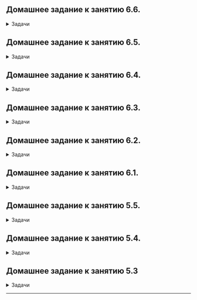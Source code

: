 ## Домашнее задание к занятию 6.6.

<details><summary>Задачи</summary>

## Задача 1
	
<details><summary>Раскрой меня</summary>
	
Перед выполнением задания ознакомьтесь с документацией по [администрированию MongoDB](https://docs.mongodb.com/manual/administration/).

Пользователь (разработчик) написал в канал поддержки, что у него уже 3 минуты происходит CRUD операция в MongoDB и её 
нужно прервать. 

Вы как инженер поддержки решили произвести данную операцию:
- напишите список операций, которые вы будете производить для остановки запроса пользователя
- предложите вариант решения проблемы с долгими (зависающими) запросами в MongoDB

</details> 
	
<details><summary>Ответ</summary>

	Необходимо определить наличие медленных операций, выполнением комманды: db.currentOp()
	Если мы обнаружим длинную операцию, то можно использовать команду db.killOp(), чтобы завершить ее.

	Можно воспользоваться разными инструментами мониторинга (например Mongostat) 
	вычислить узкое место и принят необходимые меры например постороить или перестроить нужный индекс.

</details> 

## Задача 2
	
<details><summary>Раскрой меня</summary>

Перед выполнением задания познакомьтесь с документацией по [Redis latency troobleshooting](https://redis.io/topics/latency).

Вы запустили инстанс Redis для использования совместно с сервисом, который использует механизм TTL. 
Причем отношение количества записанных key-value значений к количеству истёкших значений есть величина постоянная и
увеличивается пропорционально количеству реплик сервиса. 

При масштабировании сервиса до N реплик вы увидели, что:
- сначала рост отношения записанных значений к истекшим
- Redis блокирует операции записи

Как вы думаете, в чем может быть проблема?

</details> 
	
<details><summary>Ответ</summary>

	Возможно имеет место нехватка физических ресурсов например RAM. 

</details> 

## Задача 3
	
<details><summary>Раскрой меня</summary>

Вы подняли базу данных MySQL для использования в гис-системе. При росте количества записей, в таблицах базы,
пользователи начали жаловаться на ошибки вида:
```python
InterfaceError: (InterfaceError) 2013: Lost connection to MySQL server during query u'SELECT..... '
```

Как вы думаете, почему это начало происходить и как локализовать проблему?

Какие пути решения данной проблемы вы можете предложить?

</details> 
	
<details><summary>Ответ</summary>

	Ошибки явно начали возникать из-за увеличения БД и роста нагрузки. 
	Для локализации проблемы предлагаю внимательно изучить error log и обратить внимание на RAM.

	Пути решения :
	   1. Увеличить значение параметров : connect_timeout, interactive_timeout, wait_timeout, net_read_timeout 
	   2. Расширение физических ресурсов сервера

</details> 

## Задача 4
	
<details><summary>Раскрой меня</summary>

Вы решили перевести гис-систему из задачи 3 на PostgreSQL, так как прочитали в документации, что эта СУБД работает с 
большим объемом данных лучше, чем MySQL.

После запуска пользователи начали жаловаться, что СУБД время от времени становится недоступной. В dmesg вы видите, что:

`postmaster invoked oom-killer`

Как вы думаете, что происходит?

Как бы вы решили данную проблему?

</details> 
	
<details><summary>Ответ</summary>

	Причина кроется в недостатке оперативной памяти, в результате чего  ОС завершает процессы занимающие память,
	делается это для предотвращения падения всей системы.
	1) Увеличение объемов RAM
	2) Выполнить тюнинг PG и выставить ограничения на потребление ресурсов системы 
	[настройка ресурсов]: (https://postgrespro.ru/docs/postgresql/12/kernel-resources?lang=ru-en)	

</details> 
	
</details> 

## Домашнее задание к занятию 6.5.

<details><summary>Задачи</summary>

## Задача 1
	
<details><summary>Раскрой меня</summary>
В этом задании вы потренируетесь в:
- установке elasticsearch
- первоначальном конфигурировании elastcisearch
- запуске elasticsearch в docker

Используя докер образ [centos:7](https://hub.docker.com/_/centos) как базовый и 
[документацию по установке и запуску Elastcisearch](https://www.elastic.co/guide/en/elasticsearch/reference/current/targz.html):

- составьте Dockerfile-манифест для elasticsearch
- соберите docker-образ и сделайте `push` в ваш docker.io репозиторий
- запустите контейнер из получившегося образа и выполните запрос пути `/` c хост-машины

Требования к `elasticsearch.yml`:
- данные `path` должны сохраняться в `/var/lib`
- имя ноды должно быть `netology_test`

В ответе приведите:
- текст Dockerfile манифеста
- ссылку на образ в репозитории dockerhub
- ответ `elasticsearch` на запрос пути `/` в json виде

Подсказки:
- возможно вам понадобится установка пакета perl-Digest-SHA для корректной работы пакета shasum
- при сетевых проблемах внимательно изучите кластерные и сетевые настройки в elasticsearch.yml
- при некоторых проблемах вам поможет docker директива ulimit
- elasticsearch в логах обычно описывает проблему и пути ее решения

Далее мы будем работать с данным экземпляром elasticsearch.
</details> 
	
<details><summary>Ответ</summary>
текст Dockerfile манифеста: 

	RUN export ES_HOME="/var/lib/elasticsearch"
	RUN yum install -y epel-release && yum install -y perl-Digest-SHA
	RUN yum clean all
	ADD elasticsearch-8.2.3-linux-x86_64.tar.gz
	RUN mv elasticsearch-8.2.3 ${ES_HOME}
	ADD elasticsearch.yml ${ES_HOME}/config/
	RUN groupadd elastic && useradd -g elastic elastic
	RUN mkdir /var/lib/logs && chown elastic:elastic /var/lib/logs && mkdir /var/lib/data && chown elastic:elastic /var/lib/data && chown -R elastic:elastic ${ES_HOME}

	USER elastic

	ENV ES_HOME="/var/lib/elasticsearch" \
	    ES_PATH_CONF="/var/lib/elasticsearch/config"
	WORKDIR ${ES_HOME}

	CMD ["sh", "-c", "${ES_HOME}/bin/elasticsearch"]	

[Ссылка на 'dockerhub'](https://hub.docker.com/r/gorpinychaa/els/tags)

ответ `elasticsearch` на запрос пути `/` в json виде
	
	alex@testfin:~/myelastic$ curl -XGET 'localhost:9200/'
	{
	  "name" : "netology_test",
	  "cluster_name" : "my-netology-cluster",
	  "cluster_uuid" : "QSjvw7i9QP6KrNxTi3uhoA",
	  "version" : {
	    "number" : "8.2.3",
	    "build_flavor" : "default",
	    "build_type" : "tar",
	    "build_hash" : "9905bfb62a3f0b044948376b4f607f70a8a151b4",
	    "build_date" : "2022-06-08T22:21:36.455508792Z",
	    "build_snapshot" : false,
	    "lucene_version" : "9.1.0",
	    "minimum_wire_compatibility_version" : "7.17.0",
	    "minimum_index_compatibility_version" : "7.0.0"
	  },
	  "tagline" : "You Know, for Search"
	}

</details> 

## Задача 2
	
<details><summary>Раскрой меня</summary>

В этом задании вы научитесь:
- создавать и удалять индексы
- изучать состояние кластера
- обосновывать причину деградации доступности данных

Ознакомтесь с [документацией](https://www.elastic.co/guide/en/elasticsearch/reference/current/indices-create-index.html) 
и добавьте в `elasticsearch` 3 индекса, в соответствии со таблицей:

| Имя | Количество реплик | Количество шард |
|-----|-------------------|-----------------|
| ind-1| 0 | 1 |
| ind-2 | 1 | 2 |
| ind-3 | 2 | 4 |

Получите список индексов и их статусов, используя API и **приведите в ответе** на задание.

Получите состояние кластера `elasticsearch`, используя API.

Как вы думаете, почему часть индексов и кластер находится в состоянии yellow?

Удалите все индексы.

**Важно**

При проектировании кластера elasticsearch нужно корректно рассчитывать количество реплик и шард,
иначе возможна потеря данных индексов, вплоть до полной, при деградации системы.

</details> 
	
<details><summary>Ответ</summary>

Добавляем в `elasticsearch` 3 индекса, в соответствии со таблицей:

	curl  -X PUT http://localhost:9200/ind-1?pretty -H 'Content-Type: application/json' -d'{ "settings": { "index": { "number_of_shards": 1, "number_of_replicas": 0 }}}'

	curl -X PUT http://localhost:9200/ind-2?pretty -H 'Content-Type: application/json' -d'{ "settings": { "index": { "number_of_shards": 2, "number_of_replicas": 1 }}}'

	curl -X PUT http://localhost:9200/ind-3?pretty -H 'Content-Type: application/json' -d'{ "settings": { "index": { "number_of_shards": 4, "number_of_replicas": 2 }}}'

Получаем список индексов и их статусов, используя API:

	alex@testfin:~$ curl -XGET 'localhost:9200/_cat/indices?v'
	health status index uuid                   pri rep docs.count docs.deleted store.size pri.store.size
	green  open   ind-1 Rbafqvk4RDWb4VOuKyY82g   1   0          0            0       225b           225b
	yellow open   ind-2 JS38PFL2QviC8BpbJMqy1Q   2   1          0            0       450b           450b
	yellow open   ind-3 XG4sr9F2SJipV4gzXrtyFw   4   2          0            0       225b           225b



Получаем состояние кластера `elasticsearch`, используя API:
	
	curl http://localhost:9200/_cluster/health?pretty

	alex@testfin:~$ curl http://localhost:9200/_cluster/health?pretty
	{
	  "cluster_name" : "my-netology-cluster",
	  "status" : "yellow",
	  "timed_out" : false,
	  "number_of_nodes" : 1,
	  "number_of_data_nodes" : 1,
	  "active_primary_shards" : 8,
	  "active_shards" : 8,
	  "relocating_shards" : 0,
	  "initializing_shards" : 0,
	  "unassigned_shards" : 10,
	  "delayed_unassigned_shards" : 0,
	  "number_of_pending_tasks" : 0,
	  "number_of_in_flight_fetch" : 0,
	  "task_max_waiting_in_queue_millis" : 0,
	  "active_shards_percent_as_number" : 44.44444444444444


Состояние yellow у кластера связано с тем, что присутствуют unassigned шарды.

Удаление индексов:

	alex@testfin:~$ curl -X DELETE http://localhost:9200/ind-3?pretty
	{
	  "acknowledged" : true
	}
	alex@testfin:~$ curl -X DELETE http://localhost:9200/ind-2?pretty
	{
	  "acknowledged" : true
	}
	alex@testfin:~$ curl -X DELETE http://localhost:9200/ind-1?pretty
	{
	  "acknowledged" : true
	}

</details> 	

## Задача 3
	
<details><summary>Раскрой меня</summary>

В данном задании вы научитесь:
- создавать бэкапы данных
- восстанавливать индексы из бэкапов

Создайте директорию `{путь до корневой директории с elasticsearch в образе}/snapshots`.

Используя API [зарегистрируйте](https://www.elastic.co/guide/en/elasticsearch/reference/current/snapshots-register-repository.html#snapshots-register-repository) 
данную директорию как `snapshot repository` c именем `netology_backup`.

**Приведите в ответе** запрос API и результат вызова API для создания репозитория.

Создайте индекс `test` с 0 реплик и 1 шардом и **приведите в ответе** список индексов.

[Создайте `snapshot`](https://www.elastic.co/guide/en/elasticsearch/reference/current/snapshots-take-snapshot.html) 
состояния кластера `elasticsearch`.

**Приведите в ответе** список файлов в директории со `snapshot`ами.

Удалите индекс `test` и создайте индекс `test-2`. **Приведите в ответе** список индексов.

[Восстановите](https://www.elastic.co/guide/en/elasticsearch/reference/current/snapshots-restore-snapshot.html) состояние
кластера `elasticsearch` из `snapshot`, созданного ранее. 

**Приведите в ответе** запрос к API восстановления и итоговый список индексов.

Подсказки:
- возможно вам понадобится доработать `elasticsearch.yml` в части директивы `path.repo` и перезапустить `elasticsearch`

</details> 
	
<details><summary>Ответ</summary>

Создайте директорию `{путь до корневой директории с elasticsearch в образе}/snapshots`:
	
	alex@testfin:~/myelastic$ sudo docker exec -it 7aead33f5d9d pwd
	/var/lib/elasticsearch


	alex@testfin:~/myelastic$ sudo docker exec -it 7aead33f5d9d ls -lha
	total 912K
	drwxr-xr-x 1 elastic elastic 4.0K Jun 20 11:07 .
	drwxr-xr-x 1 root    root    4.0K Jun 20 11:05 ..
	-rw-r--r-- 1 elastic elastic 3.8K Jun  8 22:21 LICENSE.txt
	-rw-r--r-- 1 elastic elastic 853K Jun  8 22:25 NOTICE.txt
	-rw-r--r-- 1 elastic elastic 2.7K Jun  8 22:21 README.asciidoc
	drwxr-xr-x 1 elastic elastic 4.0K Jun  8 22:27 bin
	drwxr-xr-x 1 elastic elastic 4.0K Jun 20 11:07 config
	drwxr-xr-x 1 elastic elastic 4.0K Jun  8 22:27 jdk
	drwxr-xr-x 1 elastic elastic 4.0K Jun  8 22:27 lib
	drwxr-xr-x 1 elastic elastic 4.0K Jun 20 11:07 logs
	drwxr-xr-x 1 elastic elastic 4.0K Jun  8 22:28 modules
	drwxr-xr-x 1 elastic elastic 4.0K Jun  8 22:25 plugins
	drwxr-xr-x 3 elastic elastic 4.0K Jun 20 11:22 snapshots


Используя API [зарегистрируйте](https://www.elastic.co/guide/en/elasticsearch/reference/current/snapshots-register-repository.html#snapshots-register-repository) 
данную директорию как `snapshot repository` c именем `netology_backup`:

**Приведите в ответе** запрос API и результат вызова API для создания репозитория.
	
	curl -X PUT http://localhost:9200/_snapshot/netology_backup?pretty -H 'Content-Type: application/json' -d '{ "type": "fs", "settings": { "location": "/var/lib/elasticsearch/snapshots"}}'


	alex@testfin:~/myelastic$ curl -X PUT http://localhost:9200/_snapshot/netology_backup?pretty -H 'Content-Type: application/json' -d '{ "type": "fs", "settings": { "location": "/var/lib/elasticsearch/snapshots"}}'
	{
	  "acknowledged" : true
	}

Создайте индекс `test` с 0 реплик и 1 шардом и **приведите в ответе** список индексов: 
	
	curl  -X PUT http://localhost:9200/test?pretty -H 'Content-Type: application/json' -d 
	'{ 
	"settings": { "index": { "number_of_shards": 1, "number_of_replicas": 0 }}
	}'

	curl -XGET 'localhost:9200/_cat/indices?v'

	alex@testfin:~/myelastic$ curl -XGET 'localhost:9200/_cat/indices?v'
	health status index uuid                   pri rep docs.count docs.deleted store.size pri.store.size
	green  open   test  vhZyY8_mS2aH9aifycHq2w   1   0          0            0       225b           225b



[Создайте `snapshot`](https://www.elastic.co/guide/en/elasticsearch/reference/current/snapshots-take-snapshot.html) 
состояния кластера `elasticsearch`:

	curl  -X PUT http://localhost:9200/_snapshot/netology_backup/snapshot_elasticsearch?wait_for_completion=true -H 'Content-Type: application/json' -d 
	'{
	"indices": "test", 
	"ignore_unavailable": true, 
	"include_global_state": false, 
	"metadata": { "taken_by": "Alex", "taken_because": "first backup testing" }
	}'


	alex@testfin:~/myelastic$ curl  -X PUT http://localhost:9200/_snapshot/netology_backup/snapshot_elasticsearch?wait_for_completion=true -H 'Content-Type: application/json' -d 
	'{
	"indices": "test", 
	"ignore_unavailable": true, 
	"include_global_state": false, 
	"metadata": { "taken_by": "Alex", "taken_because": "first backup testing" }
	}'

	{
	"snapshot":"snapshot_elasticsearch",
	"uuid":"4zKz_xRbTo2YkM02zhOL0A",
	"repository":"netology_backup",
	"version_id":8020399,
	"vnclude_global_state":false,
	"metadata":{"taken_by":"Alex","taken_because":"first backup testing"},
	"state":"SUCCESS","start_time":"2022-05,
	"end_time":"2022-06-20T11:22:09.885Z",
	"end_time_in_millis":1655724129885,
	"duration_in_millis":200,
	"failures":[],
	"shards":{"total":1},
	}
	
**Приведите в ответе** список файлов в директории со `snapshot`ами:

	alex@testfin:~/myelastic$ sudo docker exec -it 7aead33f5d9d ls -la snapshots/
	total 32
	drwxr-xr-x 3 elastic elastic 4096 Jun 20 11:22 .
	drwxr-xr-x 1 elastic elastic 4096 Jun 20 11:07 ..
	-rw-r--r-- 1 elastic elastic  598 Jun 20 11:22 index-0
	-rw-r--r-- 1 elastic elastic    8 Jun 20 11:22 index.latest
	drwxr-xr-x 3 elastic elastic 4096 Jun 20 11:22 indices
	-rw-r--r-- 1 elastic elastic  202 Jun 20 11:22 meta-4zKz_xRbTo2YkM02zhOL0A.dat
	-rw-r--r-- 1 elastic elastic  352 Jun 20 11:22 snap-4zKz_xRbTo2YkM02zhOL0A.dat

Удалите индекс `test` и создайте индекс `test-2`:

	curl -X DELETE http://localhost:9200/test?pretty

	curl  -X PUT http://localhost:9200/test-2?pretty -H 'Content-Type: application/json' -d
	'{ "settings": { "index": { "number_of_shards": 1, "number_of_replicas": 0 }}
	}'

**Приведите в ответе** список индексов:

	alex@testfin:~/myelastic$ curl -XGET 'localhost:9200/_cat/indices?v'
	health status index  uuid                   pri rep docs.count docs.deleted store.size pri.store.size
	green  open   test-2 obGRyvCdRVyKEEMNgti5SQ   1   0          0            0       225b           225b

[Восстановите](https://www.elastic.co/guide/en/elasticsearch/reference/current/snapshots-restore-snapshot.html) состояние
кластера `elasticsearch` из `snapshot`, созданного ранее. 

**Приведите в ответе** запрос к API восстановления и итоговый список индексов.

	curl  -X POST http://localhost:9200/_snapshot/netology_backup/snapshot_elasticsearch/_restore?wait_for_completion=true 



	alex@testfin:~/myelastic$ curl  -X POST http://localhost:9200/_snapshot/netology_backup/snapshot_elasticsearch/_restore?wait_for_completion=true
	{
	"snapshot":{"snapshot":"snapshot_elasticsearch",
	"indices":["test"],
	"shards":{"total":1,"failed":0,"successful":1}}
	}


	alex@testfin:~/myelastic$ curl -XGET 'localhost:9200/_cat/indices?v'
	health status index  uuid                   pri rep docs.count docs.deleted store.size pri.store.size
	green  open   test-2 obGRyvCdRVyKEEMNgti5SQ   1   0          0            0       225b           225b
	green  open   test   vMtWpRovQPuSqimXyn3brw   1   0          0            0       225b           225b

</details> 


</details> 

## Домашнее задание к занятию 6.4.

<details><summary>Задачи</summary>

## Задача 1
	
<details><summary>Раскрой меня</summary>

Используя docker поднимите инстанс PostgreSQL (версию 13). Данные БД сохраните в volume.

Подключитесь к БД PostgreSQL используя `psql`.

Воспользуйтесь командой `\?` для вывода подсказки по имеющимся в `psql` управляющим командам.

**Найдите и приведите** управляющие команды для:
- вывода списка БД
- подключения к БД
- вывода списка таблиц
- вывода описания содержимого таблиц
- выхода из psql

</details> 
	
<details><summary>Ответ</summary>

	вывода списка БД  \l+
	подключения к БД \c {[DBNAME|- USER|- HOST|- PORT|-] | conninfo}
	вывода списка таблиц \dt[S+]
	вывода описания содержимого таблиц \d[S+]  tableNAME 
	выхода из psql \q

</details> 

## Задача 2
	
<details><summary>Раскрой меня</summary>
	
Используя `psql` создайте БД `test_database`.

Изучите [бэкап БД](https://github.com/netology-code/virt-homeworks/tree/master/06-db-04-postgresql/test_data).

Восстановите бэкап БД в `test_database`.

Перейдите в управляющую консоль `psql` внутри контейнера.

Подключитесь к восстановленной БД и проведите операцию ANALYZE для сбора статистики по таблице.

Используя таблицу [pg_stats](https://postgrespro.ru/docs/postgresql/12/view-pg-stats), найдите столбец таблицы `orders` 
с наибольшим средним значением размера элементов в байтах.

**Приведите в ответе** команду, которую вы использовали для вычисления и полученный результат.
	
</details> 
	
<details><summary>Ответ</summary>

	create database test_database;

	create user postgres WITH PASSWORD 'postgres';

	grant ALL ON DATABASE test_database TO postgres ;

	psql test_database < test.sql

	test_database=> ANALYZE VERBOSE orders;
	INFO:  analyzing "public.orders"
	INFO:  "orders": scanned 1 of 1 pages, containing 8 live rows and 0 dead rows; 8 rows in sample, 8 estimated total rows

	select avg_width from pg_stats where tablename='orders';

	test_database=> select avg_width from pg_stats where tablename='orders';
	 avg_width
	-----------
		 4
		16
		 4
	(3 rows)

</details> 
	
## Задача 3
	
<details><summary>Раскрой меня</summary>
	
Архитектор и администратор БД выяснили, что ваша таблица orders разрослась до невиданных размеров и
поиск по ней занимает долгое время. Вам, как успешному выпускнику курсов DevOps в нетологии предложили
провести разбиение таблицы на 2 (шардировать на orders_1 - price>499 и orders_2 - price<=499).

Предложите SQL-транзакцию для проведения данной операции.

Можно ли было изначально исключить "ручное" разбиение при проектировании таблицы orders?
											      
</details> 
	
<details><summary>Ответ</summary>

	первый подход : 
	begin;
	    alter table orders rename to orders_exp;
	    create table orders ( id integer NOT NULL, title varchar(80) NOT NULL, price integer) partition by range(price);
	    create table orders_1 partition of orders for values from (499) to (9999999);
	    create table orders_2 partition of orders for values from (0) to (499);
	    insert into orders (id, title, price) select * from orders_exp;
	    drop table orders_exp;
	commit;

	второй подход :

	begin;
	    create table orders_inh ( id integer NOT NULL, title varchar(80) NOT NULL, price integer);
	    create table orders_inh_1 ( check ( price > 499 )) INHERITS (orders_inh);
	    create table orders_inh_2 ( check ( price <= 499 )) INHERITS (orders_inh);
	    create rule insr_1 as on insert to orders_inh where ( price > 499 ) do instead insert into orders_inh_1 values (new.*);  	
	    create rule insr_2 as on insert to orders_inh where ( price <= 499 ) do instead insert into orders_inh_2 values (new.*); 
	    insert into orders_inh (id, title, price) select * from orders;
	commit;

	При изначальном проектировании таблиц можно было заложить такую возможность разбиения и выбрать подход (INHERITS или PARTITION).
								     
</details> 
	
## Задача 4
	
<details><summary>Раскрой меня</summary>
	
Используя утилиту `pg_dump` создайте бекап БД `test_database`.
Как бы вы доработали бэкап-файл, чтобы добавить уникальность значения столбца `title` для таблиц `test_database`?

</details> 
	
<details><summary>Ответ</summary>

	pg_dump -U postgres -d test_database > test_database_dump.sql
	
[бэкап БД](Https://github.com/Fintur8/devops-netology/blob/0b93ff14868a72091ff5e241c198015110c0f817/test_database_dump.sql)
	
Для уникальности можно добавить индекс.
	
	
</details> 
	
</details> 


## Домашнее задание к занятию 6.3.

<details><summary>Задачи</summary>
	
## Задача 1
	
<details><summary>Раскрой меня</summary>

Используя docker поднимите инстанс MySQL (версию 8). Данные БД сохраните в volume.

Изучите [бэкап БД](https://github.com/netology-code/virt-homeworks/tree/master/06-db-03-mysql/test_data) и 
восстановитесь из него.

Перейдите в управляющую консоль `mysql` внутри контейнера.

Используя команду `\h` получите список управляющих команд.

Найдите команду для выдачи статуса БД и **приведите в ответе** из ее вывода версию сервера БД.

Подключитесь к восстановленной БД и получите список таблиц из этой БД.

**Приведите в ответе** количество записей с `price` > 300.

В следующих заданиях мы будем продолжать работу с данным контейнером.
	
</details> 
	
<details><summary>Ответ</summary>
	
	docker-compose.yml
	version: '3'
	services:
	  db:
	    container_name: mysql_db
	    image: 'mysql:8'
	    restart: unless-stopped
	    ports:
	     - 3306:3306
	    environment:
		MYSQL_DATABASE: test_db
		MYSQL_ROOT_PASSWORD: test_db
		SERVICE_TAGS: dev
		SERVICE_NAME: mysql
	    volumes:
		- /home/alex/mysql/db_data/:/var/lib/mysql


	alex@testfin:~/mysql sudo docker-compose up -d

	alex@testfin:~/mysql sudo docker ps
	CONTAINER ID   IMAGE     COMMAND                  CREATED       STATUS       PORTS                                                  NAMES
	3ae231a01ae1   mysql:8   "docker-entrypoint.s…"   2 hours ago   Up 2 hours   0.0.0.0:3306->3306/tcp, :::3306->3306/tcp, 33060/tcp   mysql_db

	alex@testfin:~/mysql sudo docker exec -it 3ae231a01ae1 bash
	
	Для восстановления создал файл бэкапа в который поместил содержимое исходного файла.
	
	alex@testfin:~/mysql mysql test_db -uroot -p  < backup_db.sql

	root@3ae231a01ae1:/# mysql test_db -uroot -p

	mysql> \s
	--------------
	mysql  Ver 8.0.29 for Linux on x86_64 (MySQL Community Server - GPL)

	Connection id:          15
	Current database:       test_db
	Current user:           root@localhost
	SSL:                    Not in use
	Current pager:          stdout
	Using outfile:          ''
	Using delimiter:        ;
	Server version:         8.0.29 MySQL Community Server - GPL
	Protocol version:       10
	Connection:             Localhost via UNIX socket
	Server characterset:    utf8mb4
	Db     characterset:    utf8mb4
	Client characterset:    latin1
	Conn.  characterset:    latin1
	UNIX socket:            /var/run/mysqld/mysqld.sock
	Binary data as:         Hexadecimal
	Uptime:                 1 hour 13 min 29 sec

	Threads: 2  Questions: 69  Slow queries: 0  Opens: 160  Flush tables: 3  Open tables: 78  Queries per second avg: 0.015
	--------------


	mysql> select * from orders;
	+----+-----------------------+-------+
	| id | title                 | price |
	+----+-----------------------+-------+
	|  1 | War and Peace         |   100 |
	|  2 | My little pony        |   500 |
	|  3 | Adventure mysql times |   300 |
	|  4 | Server gravity falls  |   300 |
	|  5 | Log gossips           |   123 |
	+----+-----------------------+-------+
	5 rows in set (0.00 sec)

	mysql>


	mysql> select * from orders where price>300;
	+----+----------------+-------+
	| id | title          | price |
	+----+----------------+-------+
	|  2 | My little pony |   500 |
	+----+----------------+-------+
	1 row in set (0.00 sec)

	mysql> select count(*) from orders where price>300;
	+----------+
	| count(*) |
	+----------+
	|        1 |
	+----------+
	1 row in set (0.00 sec)
	
</details>

## Задача 2
	
<details><summary>Раскрой меня</summary>	

Создайте пользователя test в БД c паролем test-pass, используя:
- плагин авторизации mysql_native_password
- срок истечения пароля - 180 дней 
- количество попыток авторизации - 3 
- максимальное количество запросов в час - 100
- аттрибуты пользователя:
    - Фамилия "Pretty"
    - Имя "James"

Предоставьте привелегии пользователю `test` на операции SELECT базы `test_db`.
    
Используя таблицу INFORMATION_SCHEMA.USER_ATTRIBUTES получите данные по пользователю `test` и 
**приведите в ответе к задаче**.

</details> 
	
<details><summary>Ответ</summary>
	
	CREATE USER 'test' IDENTIFIED WITH mysql_native_password BY 'test-pass'
	 WITH MAX_QUERIES_PER_HOUR 100 
	 PASSWORD EXPIRE INTERVAL 180 DAY 
	 FAILED_LOGIN_ATTEMPTS 3
	 ATTRIBUTE '{"Surname": "Pretty", "Name": "James"}';

	GRANT SELECT ON test_db.* TO 'test';

	FLUSH PRIVILEGES;

	mysql> SELECT * FROM INFORMATION_SCHEMA.USER_ATTRIBUTES WHERE USER = 'test'
	    -> ;
	+------+------+----------------------------------------+
	| USER | HOST | ATTRIBUTE                              |
	+------+------+----------------------------------------+
	| test | %    | {"Name": "James", "Surname": "Pretty"} |
	+------+------+----------------------------------------+
	1 row in set (0.00 sec)	
	
</details>	

## Задача 3
	
<details><summary>Раскрой меня</summary>	

Установите профилирование `SET profiling = 1`.
Изучите вывод профилирования команд `SHOW PROFILES;`.

Исследуйте, какой `engine` используется в таблице БД `test_db` и **приведите в ответе**.

Измените `engine` и **приведите время выполнения и запрос на изменения из профайлера в ответе**:
- на `MyISAM`
- на `InnoDB`
	
</details> 
	
<details><summary>Ответ</summary>

	mysql> SET profiling = 1;
	Query OK, 0 rows affected, 1 warning (0.00 sec)

	У меня ничего не выводил полу включения , пришлось создать и удалить таблицу.

	mysql> CREATE TABLE test1 (id INT);

	mysql> DROP TABLE IF EXISTS test1;

	mysql> SHOW PROFILES;

	+----------+------------+-----------------------------+
	| Query_ID | Duration   | Query                       |
	+----------+------------+-----------------------------+
	|        1 | 0.00022300 | SET profiling = 1           |
	|        2 | 0.00022025 | SET profiling = 1           |
	|        3 | 0.31361200 | DROP TABLE IF EXISTS t1     |
	|        4 | 1.19806625 | CREATE TABLE T1 (id INT)    |
	|        5 | 0.00057900 | show engines                |
	|        6 | 0.30524475 | DROP TABLE IF EXISTS t1     |
	|        7 | 1.05834200 | CREATE TABLE test1 (id INT) |
	|        8 | 0.69094625 | DROP TABLE IF EXISTS test1  |
	+----------+------------+-----------------------------+
	8 rows in set, 1 warning (0.00 sec)

	Команда показывает все выполненные запросы за сессию с временем выполнения.
	На мой взгляд просто, удобно и можно узнать подробно на что тратилось время по каждому запросу.


	mysql> show engines;
	+--------------------+---------+----------------------------------------------------------------+--------------+------+------------+
	| Engine             | Support | Comment                                                        | Transactions | XA   | Savepoints |
	+--------------------+---------+----------------------------------------------------------------+--------------+------+------------+
	| FEDERATED          | NO      | Federated MySQL storage engine                                 | NULL         | NULL | NULL       |
	| MEMORY             | YES     | Hash based, stored in memory, useful for temporary tables      | NO           | NO   | NO         |
	| InnoDB             | DEFAULT | Supports transactions, row-level locking, and foreign keys     | YES          | YES  | YES        |
	| PERFORMANCE_SCHEMA | YES     | Performance Schema                                             | NO           | NO   | NO         |
	| MyISAM             | YES     | MyISAM storage engine                                          | NO           | NO   | NO         |
	| MRG_MYISAM         | YES     | Collection of identical MyISAM tables                          | NO           | NO   | NO         |
	| BLACKHOLE          | YES     | /dev/null storage engine (anything you write to it disappears) | NO           | NO   | NO         |
	| CSV                | YES     | CSV storage engine                                             | NO           | NO   | NO         |
	| ARCHIVE            | YES     | Archive storage engine                                         | NO           | NO   | NO         |
	+--------------------+---------+----------------------------------------------------------------+--------------+------+------------+
	9 rows in set (0.00 sec)


	mysql> SELECT TABLE_NAME,ENGINE FROM information_schema.TABLES WHERE TABLE_SCHEMA = 'test_db' ORDER BY ENGINE asc;
	+------------+--------+
	| TABLE_NAME | ENGINE |
	+------------+--------+
	| T1         | InnoDB |
	| orders     | InnoDB |
	+------------+--------+
	2 rows in set (0.00 sec)


	ALTER TABLE orders engine=MyISAM;

	16 | 1.48238000 | ALTER TABLE orders engine=MyISAM                                                                                                           

	15 rows in set, 1 warning (0.00 sec)

	mysql> SHOW PROFILE FOR QUERY 16;

	+--------------------------------+----------+
	| Status                         | Duration |
	+--------------------------------+----------+
	| starting                       | 0.000101 |
	| Executing hook on transaction  | 0.000012 |
	| starting                       | 0.000051 |
	| checking permissions           | 0.000014 |
	| checking permissions           | 0.000011 |
	| init                           | 0.000021 |
	| Opening tables                 | 0.000532 |
	| setup                          | 0.000211 |
	| creating table                 | 0.001985 |
	| waiting for handler commit     | 0.000018 |
	| waiting for handler commit     | 0.085639 |
	| After create                   | 0.000896 |
	| System lock                    | 0.000019 |
	| copy to tmp table              | 0.000199 |
	| waiting for handler commit     | 0.000024 |
	| waiting for handler commit     | 0.000023 |
	| waiting for handler commit     | 0.000061 |
	| rename result table            | 0.000154 |
	| waiting for handler commit     | 0.669057 |
	| waiting for handler commit     | 0.000047 |
	| waiting for handler commit     | 0.145316 |
	| waiting for handler commit     | 0.000020 |
	| waiting for handler commit     | 0.278835 |
	| waiting for handler commit     | 0.000021 |
	| waiting for handler commit     | 0.087258 |
	| end                            | 0.134762 |
	| query end                      | 0.076923 |
	| closing tables                 | 0.000022 |
	| waiting for handler commit     | 0.000042 |
	| freeing items                  | 0.000045 |
	| cleaning up                    | 0.000065 |
	+--------------------------------+----------+
	31 rows in set, 1 warning (0.01 sec)

	ALTER TABLE orders engine=InnoDB;

	17 | 1.40130450 | ALTER TABLE orders engine=InnoDB                                                                                                   
	15 rows in set, 1 warning (0.00 sec)

	mysql> SHOW PROFILE FOR QUERY 17;
	+--------------------------------+----------+
	| Status                         | Duration |
	+--------------------------------+----------+
	| starting                       | 0.000094 |
	| Executing hook on transaction  | 0.000009 |
	| starting                       | 0.000029 |
	| checking permissions           | 0.000010 |
	| checking permissions           | 0.000009 |
	| init                           | 0.000034 |
	| Opening tables                 | 0.000362 |
	| setup                          | 0.000094 |
	| creating table                 | 0.000158 |
	| After create                   | 0.407147 |
	| System lock                    | 0.000026 |
	| copy to tmp table              | 0.000209 |
	| rename result table            | 0.002119 |
	| waiting for handler commit     | 0.000019 |
	| waiting for handler commit     | 0.334613 |
	| waiting for handler commit     | 0.000020 |
	| waiting for handler commit     | 0.455778 |
	| waiting for handler commit     | 0.000022 |
	| waiting for handler commit     | 0.078955 |
	| waiting for handler commit     | 0.000020 |
	| waiting for handler commit     | 0.088075 |
	| end                            | 0.000944 |
	| query end                      | 0.032364 |
	| closing tables                 | 0.000023 |
	| waiting for handler commit     | 0.000053 |
	| freeing items                  | 0.000042 |
	| cleaning up                    | 0.000079 |
	+--------------------------------+----------+
	27 rows in set, 1 warning (0.00 sec)

</details>	

## Задача 4
	
<details><summary>Раскрой меня</summary>	

Изучите файл `my.cnf` в директории /etc/mysql.

Измените его согласно ТЗ (движок InnoDB):
- Скорость IO важнее сохранности данных
- Нужна компрессия таблиц для экономии места на диске
- Размер буффера с незакомиченными транзакциями 1 Мб
- Буффер кеширования 30% от ОЗУ
- Размер файла логов операций 100 Мб

Приведите в ответе измененный файл `my.cnf`.

</details> 
	
<details><summary>Ответ</summary>

	[mysqld]
	pid-file        = /var/run/mysqld/mysqld.pid
	socket          = /var/run/mysqld/mysqld.sock
	datadir         = /var/lib/mysql
	secure-file-priv= NULL

	# Custom config should go here
	!includedir /etc/mysql/conf.d/
	default-storage-engine          =InnoDB
	innodb_buffer_pool_size         =5734M
	innodb_log_file_size            =100M
	innodb_log_buffer_size          =1M
	innodb_file_per_table           =enable
	innodb_flush_method             =O_DIRECT
	innodb_flush_log_at_trx_commit  =2
	query_cache_size                =0

</details>	
	
</details>

## Домашнее задание к занятию 6.2.

<details><summary>Задачи</summary>

## Задача 1

<details><summary>Раскрой меня</summary>
	
Используя docker поднимите инстанс PostgreSQL (версию 12) c 2 volume, в который будут складываться данные БД и бэкапы.

Приведите получившуюся команду или docker-compose манифест.	

</details> 

<details><summary>Ответ</summary>
	
	version: '3'
	services:
  	 db2:
    	 container_name: postgresql_01
    	 image: 'postgres:12'
	 restart: always
    	 ports:
    	   - 5432:5432
    	environment:
        	POSTGRES_USER: test
        	POSTGRES_PASSWORD: vg52xgt72!
        	POSTGRES_DB: test_db
    	volumes:
        	- /home/alex/test/db_data/:/var/lib/postgresql/data/
        	- /home/alex/test/db_backup/:/var/lib/postgresql/backup/
</details>

## Задача 2

<details><summary>Раскрой меня</summary>
	
В БД из задачи 1: 
- создайте пользователя test-admin-user и БД test_db
- в БД test_db создайте таблицу orders и clients (спeцификация таблиц ниже)
- предоставьте привилегии на все операции пользователю test-admin-user на таблицы БД test_db
- создайте пользователя test-simple-user  
- предоставьте пользователю test-simple-user права на SELECT/INSERT/UPDATE/DELETE данных таблиц БД test_db

Таблица orders:
- id (serial primary key)
- наименование (string)
- цена (integer)

Таблица clients:
- id (serial primary key)
- фамилия (string)
- страна проживания (string, index)
- заказ (foreign key orders)

Приведите:
- итоговый список БД после выполнения пунктов выше,
- описание таблиц (describe)
- SQL-запрос для выдачи списка пользователей с правами над таблицами test_db
- список пользователей с правами над таблицами test_db
	
</details> 

<details><summary>Ответ</summary>

## 1
	test_db=# \l
				     List of databases
	   Name    | Owner | Encoding |  Collate   |   Ctype    | Access privileges
	-----------+-------+----------+------------+------------+-------------------
	 postgres  | test  | UTF8     | en_US.utf8 | en_US.utf8 |
	 template0 | test  | UTF8     | en_US.utf8 | en_US.utf8 | =c/test          +
		   |       |          |            |            | test=CTc/test
	 template1 | test  | UTF8     | en_US.utf8 | en_US.utf8 | =c/test          +
		   |       |          |            |            | test=CTc/test
	 test_db   | test  | UTF8     | en_US.utf8 | en_US.utf8 |
	(4 rows)
## 2	
	test_db=# \d orders
					       Table "public.orders"
	    Column    |          Type          | Collation | Nullable |              Default
	--------------+------------------------+-----------+----------+------------------------------------
	 id           | integer                |           | not null | nextval('orders_id_seq'::regclass)
	 наименование | character varying(255) |           |          |
	 цена         | integer                |           |          |
	Indexes:
	    "orders_pkey" PRIMARY KEY, btree (id)
	Referenced by:
	    TABLE "clients" CONSTRAINT "clients_заказ_fkey" FOREIGN KEY ("заказ") REFERENCES orders(id)

## 3
	test_db=# \d clients
						 Table "public.clients"
	      Column       |          Type          | Collation | Nullable |               Default
	-------------------+------------------------+-----------+----------+-------------------------------------
	 id                | integer                |           | not null | nextval('clients_id_seq'::regclass)
	 фамилия           | character varying(255) |           |          |
	 страна_проживания | character varying(255) |           |          |
	 заказ             | integer                |           |          |
	Indexes:
	    "clients_pkey" PRIMARY KEY, btree (id)
	    "city" btree ("страна_проживания")
	Foreign-key constraints:
	    "clients_заказ_fkey" FOREIGN KEY ("заказ") REFERENCES orders(id)

## 4
	test_db=#  select grantee, table_catalog, table_name,  privilege_type  from information_schema.table_privileges where table_name='orders' or table_name='clients';
	     grantee      | table_catalog | table_name | privilege_type
	------------------+---------------+------------+----------------
	 test             | test_db       | orders     | INSERT
	 test             | test_db       | orders     | SELECT
	 test             | test_db       | orders     | UPDATE
	 test             | test_db       | orders     | DELETE
	 test             | test_db       | orders     | TRUNCATE
	 test             | test_db       | orders     | REFERENCES
	 test             | test_db       | orders     | TRIGGER
	 test_admin_user  | test_db       | orders     | INSERT
	 test_admin_user  | test_db       | orders     | SELECT
	 test_admin_user  | test_db       | orders     | UPDATE
	 test_admin_user  | test_db       | orders     | DELETE
	 test_admin_user  | test_db       | orders     | TRUNCATE
	 test_admin_user  | test_db       | orders     | REFERENCES
	 test_admin_user  | test_db       | orders     | TRIGGER
	 test_simple_user | test_db       | orders     | INSERT
	 test_simple_user | test_db       | orders     | SELECT
	 test_simple_user | test_db       | orders     | UPDATE
	 test_simple_user | test_db       | orders     | DELETE
	 test             | test_db       | clients    | INSERT
	 test             | test_db       | clients    | SELECT
	 test             | test_db       | clients    | UPDATE
	 test             | test_db       | clients    | DELETE
	 test             | test_db       | clients    | TRUNCATE
	 test             | test_db       | clients    | REFERENCES
	 test             | test_db       | clients    | TRIGGER
	 test_admin_user  | test_db       | clients    | INSERT
	 test_admin_user  | test_db       | clients    | SELECT
	 test_admin_user  | test_db       | clients    | UPDATE
	 test_admin_user  | test_db       | clients    | DELETE
	 test_admin_user  | test_db       | clients    | TRUNCATE
	 test_admin_user  | test_db       | clients    | REFERENCES
	 test_admin_user  | test_db       | clients    | TRIGGER
	 test_simple_user | test_db       | clients    | INSERT
	 test_simple_user | test_db       | clients    | SELECT
	 test_simple_user | test_db       | clients    | UPDATE
	 test_simple_user | test_db       | clients    | DELETE
</details>

## Задача 3

<details><summary>Раскрой меня</summary>

Используя SQL синтаксис - наполните таблицы следующими тестовыми данными:

Таблица orders

|Наименование|цена|
|------------|----|
|Шоколад| 10 |
|Принтер| 3000 |
|Книга| 500 |
|Монитор| 7000|
|Гитара| 4000|

Таблица clients

|ФИО|Страна проживания|
|------------|----|
|Иванов Иван Иванович| USA |
|Петров Петр Петрович| Canada |
|Иоганн Себастьян Бах| Japan |
|Ронни Джеймс Дио| Russia|
|Ritchie Blackmore| Russia|

Используя SQL синтаксис:
- вычислите количество записей для каждой таблицы 
- приведите в ответе:
    - запросы 
    - результаты их выполнения.

</details>
	
<details><summary>Ответ</summary>
	
	alter table clients rename COLUMN фамилия to ФИО;
	INSERT INTO orders (наименование, цена) values ('Шоколад', 10), ('Принтер', 3000), ('Книга', 500), ('Монитор', 7000), ('Гитара', 4000);
	INSERT INTO clients (ФИО, страна_проживания) values ('Иванов Иван Иванович', 'USA'), ('Петров Петр Петрович', 'Canada'), ('Иоганн Себастьян Бах', 'Japan'), ('Ронни Джеймс Дио', 'Russia'), ('Ritchie Blackmore', 'Russia');

## 1
	test_db=# select count (*) from clients;
	 count
	-------
	     5
	(1 row)

## 2
	test_db=# select count (*) from orders;
	 count
	-------
	    10
	(1 row)
	
</details>

## Задача 4

<details><summary>Раскрой меня</summary>

Часть пользователей из таблицы clients решили оформить заказы из таблицы orders.

Используя foreign keys свяжите записи из таблиц, согласно таблице:

|ФИО|Заказ|
|------------|----|
|Иванов Иван Иванович| Книга |
|Петров Петр Петрович| Монитор |
|Иоганн Себастьян Бах| Гитара |

Приведите SQL-запросы для выполнения данных операций.

Приведите SQL-запрос для выдачи всех пользователей, которые совершили заказ, а также вывод данного запроса.
 
Подсказк - используйте директиву `UPDATE`.

</details>

<details><summary>Ответ</summary>
	
	UPDATE clients SET заказ = 4 where id = 2;
	UPDATE clients SET заказ = 5 where id = 3;
	UPDATE clients SET заказ = 3 where id = 1


	test_db=# SELECT * from clients where заказ is not null;
	
	 id |         ФИО          | страна_проживания | заказ
	----+----------------------+-------------------+-------
	  1 | Иванов Иван Иванович | USA               |     3
	  2 | Петров Петр Петрович | Canada            |     4
	  3 | Иоганн Себастьян Бах | Japan             |     5

</details>
	
## Задача 5

<details><summary>Раскрой меня</summary>

Получите полную информацию по выполнению запроса выдачи всех пользователей из задачи 4 
(используя директиву EXPLAIN).

Приведите получившийся результат и объясните что значат полученные значения.

</details>

<details><summary>Ответ</summary>

	test_db=# EXPLAIN SELECT * from clients where заказ is not null;
				 QUERY PLAN
	------------------------------------------------------------
	 Seq Scan on clients  (cost=0.00..10.70 rows=70 width=1040)
	   Filter: ("заказ" IS NOT NULL)
	(2 rows)

	EXPLAIN сообщает, что используется Seq Scan — последовательное, блок за блоком, чтение данных таблицы clients  
	cost показывает стоимость получения первой строки и общую стоимость получения всех строк
	rows — приблизительное количество возвращаемых строк при выполнении операции Seq Scan. Это значение возвращает планировщик. В моём случае оно не совпадает с реальным количеством строк в таблице.
	width — средний размер одной строки в байтах.
	Filter - указывает на примененое условие к выборке
	(2 rows) - предполагаю что указывает на количество отброшенных строк не подходящих под фильтр.
</details>

## Задача 6
<details><summary>Раскрой меня</summary>

Создайте бэкап БД test_db и поместите его в volume, предназначенный для бэкапов (см. Задачу 1).

Остановите контейнер с PostgreSQL (но не удаляйте volumes).

Поднимите новый пустой контейнер с PostgreSQL.

Восстановите БД test_db в новом контейнере.

Приведите список операций, который вы применяли для бэкапа данных и восстановления. 

</details>
	
<details><summary>Ответ</summary>
	sudo docker-compose up -d

	pg_dump -h 0.0.0.0 -U test test_db > /home/alex/sql2/db_backup/test_db.dump

	alex@testfin:~/test$ psql -h 0.0.0.0 -U test -d postgres

	CREATE USER test_admin_user;
	ALTER USER test_admin_user WITH PASSWORD 'cisco!';

	CREATE USER test_simple_user; 
	ALTER USER ALTER USER test_simple_user WITH PASSWORD 'cisco!';

	postgres=# create database test_db;

	postgres=# exit;

	psql -h 0.0.0.0 -U test test_db < /home/alex/sql2/db_backup/test_db.dump
</details>	

</details>	
	
	
## Домашнее задание к занятию 6.1.

<details><summary>Задачи</summary>
	
## Задача 1

<details><summary>Раскрой меня</summary>
	
Архитектор ПО решил проконсультироваться у вас, какой тип БД лучше выбрать для хранения определенных данных.

Он вам предоставил следующие типы сущностей, которые нужно будет хранить в БД:

    Электронные чеки в json виде
    Склады и автомобильные дороги для логистической компании
    Генеалогические деревья
    Кэш идентификаторов клиентов с ограниченным временем жизни для движка аутенфикации
    Отношения клиент-покупка для интернет-магазина

Выберите подходящие типы СУБД для каждой сущности и объясните свой выбор.
</details> 

<details><summary>Ответ</summary>

    Электронные чеки в json виде

Документо-ориентированые БД, например, MongoDB, так как она хранит документы в формате JSON 

    Склады и автомобильные дороги для логистической компании

Можно использовать графовую БД, для примера поплярная Neo4j, так как  с нам необходимо по сути оптимизировать путь от точки А до точки Б

    Генеалогические деревья

Можно использовать сетевые БД, например, IDS

    Кэш идентификаторов клиентов с ограниченным временем жизни для движка аутентификации

можно использовать БД Ключ-значение, для примера, Memcached, так как данные хранятся в RAM, есть настройки TTL

    Отношения клиент-покупка для интернет-магазина

однозначно лучше использовать реляционные БД, например, Postgres/MySQL, так как  табличное представление позволит масштабировать данное решение

</details>

## Задача 2
	
<details><summary>Раскрой меня</summary>

Вы создали распределенное высоконагруженное приложение и хотите классифицировать его согласно CAP-теореме. Какой классификации по CAP-теореме соответствует ваша система, если (каждый пункт - это отдельная реализация вашей системы и для каждого пункта надо привести классификацию):

    Данные записываются на все узлы с задержкой до часа (асинхронная запись)
    При сетевых сбоях, система может разделиться на 2 раздельных кластера
    Система может не прислать корректный ответ или сбросить соединение

А согласно PACELC-теореме, как бы вы классифицировали данные реализации?
</details> 

<details><summary>Ответ</summary>

Данные записываются на все узлы с задержкой до часа (асинхронная запись)

	PA, PC/EL

При сетевых сбоях, система может разделиться на 2 раздельных кластера

	CA, PA/EC

Система может не прислать корректный ответ или сбросить соединение

	PC, PC/EC

</details>

## Задача 3

<details><summary>Раскрой меня</summary>

Могут ли в одной системе сочетаться принципы BASE и ACID? Почему?
</details> 

<details><summary>Ответ</summary>
	
	Не могут, так как принципы противоречат друг другу. 
	BASE отдает приоритет высокой производительности/доступности в ущерб согласованности данных.
	Главное разногласие в требовании согласованности.
	ACID требует немедленной согласованности, BASE согласованности в какой-то момент времени в будущем, и согласованность
	может обеспечиваться не механизмами БД, а средствами разработки.
	
</details>

## Задача 4

<details><summary>Раскрой меня</summary>

Вам дали задачу написать системное решение, основой которого бы послужили:

    фиксация некоторых значений с временем жизни
    реакция на истечение таймаута

Вы слышали о key-value хранилище, которое имеет механизм Pub/Sub. Что это за система? Какие минусы выбора данной системы?
</details> 

<details><summary>Ответ</summary>
	
	Наиболее подходящим решением в данной ситуации будет использование  Redis. Redis это key-value хранилище, имеет механизм
	Pub/Sub и TTL с возможностью реакции на его истечение.
	минусы Redis:
	- Высокие требования к оперативной памяти сервера
	- Консистентность данных - в случае отказа сервера, данные из оперативной памяти будут утеряны и сохранятся только данные 
	с последней синхронизации с диском
	- Отсутствует разграничение прав доступа по пользователям.
	- Отсутствует поддержка языка SQL
	- Экземпляр БД не маштабируется
	- Работает только на одном ядре процессора в однопоточном режиме
	
</details>

</details>

## Домашнее задание к занятию 5.5.
<details><summary>Задачи</summary>

## Задача 1
<details><summary>Раскрой меня</summary>

Дайте письменые ответы на следующие вопросы:

- В чём отличие режимов работы сервисов в Docker Swarm кластере: replication и global?
- Какой алгоритм выбора лидера используется в Docker Swarm кластере?
- Что такое Overlay Network?
	
</details> 	
<details><summary>Ответ</summary>

```
replication позволяет создать необходимое нам количество реплик сервисов в кластере в ручном режиме
	
global автоматически запускает одну и туже задачу на каждом узле кластера.
Это также работает при добавлении новых узлов в кластер. 
```
```
При выборе лидера в Docker Swarm кластере используется алгоритм Raft
```
	
```
Overlay Network это сетевой драйвер для соединения несколько демонов Docker между собой 
и который позволяет docker-swarm службам взаимодействовать друг с другом напрямую без выполнения маршрутизации.
```
</details>

## Задача 2
<details><summary>Раскрой меня</summary>

Создать ваш первый Docker Swarm кластер в Яндекс.Облаке

Для получения зачета, вам необходимо предоставить скриншот из терминала (консоли), с выводом команды:
```
docker node ls
```
</details>
<details><summary>Ответ</summary>

<p align="center">
  <img width="974" height="330" src="https://user-images.githubusercontent.com/72273619/154843777-1755c3d0-dc4a-4326-973a-bf27eba3e480.JPG">
</p>
</details>

## Задача 3
<details><summary>Раскрой меня</summary>

Создать ваш первый, готовый к боевой эксплуатации кластер мониторинга, состоящий из стека микросервисов.

Для получения зачета, вам необходимо предоставить скриншот из терминала (консоли), с выводом команды:
```
docker service ls
```

</details>

<details><summary>Ответ</summary>

<p align="center">
  <img width="1545" height="330" src="https://user-images.githubusercontent.com/72273619/154843897-5512c22f-7ecd-43c5-bc28-2f2f557c2a89.JPG">
</p>
</details>
	
## Задача 4
<details><summary>Раскрой меня</summary>

Выполнить на лидере Docker Swarm кластера команду (указанную ниже) и дать письменное описание её функционала, что она делает и зачем она нужна:
```
# см.документацию: https://docs.docker.com/engine/swarm/swarm_manager_locking/
docker swarm update --autolock=true
```
</details>

<details><summary>Ответ</summary>

```
Данная команда Docker предназначена для включения функции защиты общего ключа шифрования TLS и ключа,
используемого для шифрования и расшифровки логов алгоритма Raft, 
позволяет нам стать владельцем этих ключей и требовать ручной разблокировки наших менеджеров.
```
	
</details>

</details> 

## Домашнее задание к занятию 5.4.
<details><summary>Задачи</summary>

## Задача 1
<details><summary>Раскрой меня</summary>

Создать собственный образ операционной системы с помощью Packer.

Для получения зачета, вам необходимо предоставить:
- Скриншот страницы, как на слайде из презентации (слайд 37).
</details> 
<details><summary>Ответ</summary>
<p align="center">
  <img width="1200" height="600" src="https://user-images.githubusercontent.com/72273619/153776253-18560d80-22eb-4f56-af80-a4afbf3a53e0.JPG">
</p>
<p align="center">
  <img width="1200" height="600" src="https://user-images.githubusercontent.com/72273619/153776371-be48ecfe-0da8-4190-ad03-d35b189c9c5a.JPG">
</p>
</details> 	
	
## Задача 2
	
<details><summary>Раскрой меня</summary>
Создать вашу первую виртуальную машину в Яндекс.Облаке.

Для получения зачета, вам необходимо предоставить:
- Скриншот страницы свойств созданной ВМ, как на примере ниже:

<p align="center">
  <img width="1200" height="600" src="https://user-images.githubusercontent.com/72273619/153776349-16e870ff-077d-4443-995c-2bd8a5d1fce6.JPG">
</p>
</details>

<details><summary>Ответ</summary>
<p align="center">
  <img width="1200" height="600" src="https://user-images.githubusercontent.com/72273619/153776401-1c16dc53-0caf-4ae9-95f2-9cec4c01cbae.JPG">
</p>
</details> 
	
## Задача 3
	
<details><summary>Раскрой меня</summary>
Создать ваш первый готовый к боевой эксплуатации компонент мониторинга, состоящий из стека микросервисов.

Для получения зачета, вам необходимо предоставить:
- Скриншот работающего веб-интерфейса Grafana с текущими метриками, как на примере ниже
<p align="center">
  <img width="1200" height="600" src="./assets/yc_02.png">
</p>
</details> 
	
<details><summary>Ответ</summary>
<p align="center">
  <img width="1200" height="600" src="https://user-images.githubusercontent.com/72273619/153776558-6c1183be-fd76-46c3-bec5-6312e080a52d.JPG">
</p>
</details>
	
## Задача 4 (*)
	
<details><summary>Раскрой меня</summary>
Создать вторую ВМ и подключить её к мониторингу развёрнутому на первом сервере.

Для получения зачета, вам необходимо предоставить:
- Скриншот из Grafana, на котором будут отображаться метрики добавленного вами сервера.
</details> 
	
<details><summary>Ответ</summary>
<p align="center">
  <img width="1200" height="600" src="https://user-images.githubusercontent.com/72273619/153776616-48924434-0c7a-4fa7-ba4d-feffa67b787a.JPG">
</p>
	
</details>
	
</details> 

## Домашнее задание к занятию 5.3
<details><summary>Задачи</summary>
 
## Задача 1
 
<details><summary>Раскрой меня</summary>
Сценарий выполения задачи:

- создайте свой репозиторий на https://hub.docker.com;
- выберете любой образ, который содержит веб-сервер Nginx;
- создайте свой fork образа;
- реализуйте функциональность:
запуск веб-сервера в фоне с индекс-страницей, содержащей HTML-код ниже:
```
<html>
<head>
Hey, Netology
</head>
<body>
<h1>I’m DevOps Engineer!</h1>
</body>
</html>
```
Опубликуйте созданный форк в своем репозитории и предоставьте ответ в виде ссылки на https://hub.docker.com/username_repo.
</details>
 <details><summary>Ответ</summary>
  
  https://hub.docker.com/repository/docker/gorpinychaa/test
  
</details>
 
## Задача 2
<details><summary>Раскрой меня</summary>
Посмотрите на сценарий ниже и ответьте на вопрос:
"Подходит ли в этом сценарии использование Docker контейнеров или лучше подойдет виртуальная машина, физическая машина? Может быть возможны разные варианты?"

Детально опишите и обоснуйте свой выбор.

--

Сценарий:

- Высоконагруженное монолитное java веб-приложение;
- Nodejs веб-приложение;
- Мобильное приложение c версиями для Android и iOS;
- Шина данных на базе Apache Kafka;
- Elasticsearch кластер для реализации логирования продуктивного веб-приложения - три ноды elasticsearch, два logstash и две ноды kibana;
- Мониторинг-стек на базе Prometheus и Grafana;
- MongoDB, как основное хранилище данных для java-приложения;
- Gitlab сервер для реализации CI/CD процессов и приватный (закрытый) Docker Registry.
 
</details>
 
 <details><summary>Ответ</summary>
  
Высоконагруженное монолитное java веб-приложение:
 --
Предполагаю, что нужен физический сервер так как приложение монолитное и высоконагруженное,  
а любые прослойки в ввиде гипервизоров дадут свою нагрузку и лишние отнимут некоторое количество ресурсов.  
Так же использование Docker-a направлено в сторону микросервисной архитектуры, что является полной противоположностью монолитной архитектуры.  

Nodejs веб-приложение:
--
Тут можно использовать несколько сценариев, но главный из них docker так как он масштабируемый и прекрасно подойдет для микросервисной архитектуры,  
а так же позволит быстро развернуть приложение со всеми необходимыми зависимостями.  
    
Мобильное приложение c версиями для Android и iOS:
--
Не совсем возможно понял, но для тестирования приложений для андроид нужно либо само устройство или его эмулятор (виртуальная машина)   
и похоже что docker врятли с этим справится, хотя есть несколько проектов https://github.com/budtmo/docker-android.   

Шина данных на базе Apache Kafka:
--
Как я понял изразличных статей, можно с легкостью развернуть в контейнерах, но для отказоустойчивости и сохранения критичных данных лучше подойдет виртуалка.  
 
Elasticsearch кластер для реализации логирования продуктивного веб-приложения - три ноды elasticsearch, два logstash и две ноды kibana:
--
Предполагаю что тут применимы 2 варианта,либо docker либо виртуальная машина. для детализации выбора очень мало опыта. Судя по статьям, так и есть.  

Мониторинг-стек на базе Prometheus и Grafana:
--
Однозначно docker. Позволяет быстро разворачиватья + масштабирование.  

MongoDB, как основное хранилище данных для java-приложения:
--
Лучше использовать Виртуальную машину, т.к. хранилище в контейнере лучше не хранить БД с данными, но и docker sтоже подойдет.  

Gitlab сервер для реализации CI/CD процессов и приватный (закрытый) Docker Registry:
--
Думаю удобней будет виртуальная машина, так сервер GitLab не придется масштабировать и обновлять каждый день. Появится возможность с легкостью обслуживать данный сервис(бэкапы и организация отказоустойчивости)

  
</details> 
 
## Задача 3
 
<details><summary>Раскрой меня</summary>
 
- Запустите первый контейнер из образа ***centos*** c любым тэгом в фоновом режиме, подключив папку ```/data``` из текущей рабочей директории на хостовой машине в ```/data``` контейнера;
- Запустите второй контейнер из образа ***debian*** в фоновом режиме, подключив папку ```/data``` из текущей рабочей директории на хостовой машине в ```/data``` контейнера;
- Подключитесь к первому контейнеру с помощью ```docker exec``` и создайте текстовый файл любого содержания в ```/data```;
- Добавьте еще один файл в папку ```/data``` на хостовой машине;
- Подключитесь во второй контейнер и отобразите листинг и содержание файлов в ```/data``` контейнера.

</details>
 
  <details><summary>Ответ</summary>
  
	vagrant@server1:~/data$ docker run -it -d --name centos -v $(pwd)/data:/data centos:latest
	Unable to find image 'centos:latest' locally
	latest: Pulling from library/centos
	a1d0c7532777: Pull complete
	Digest: sha256:a27fd8080b517143cbbbab9dfb7c8571c40d67d534bbdee55bd6c473f432b177
	Status: Downloaded newer image for centos:latest
	966515539bd7745cfd481710c9ad2c995283c2c109127491459a4481d8fc17e4

	vagrant@server1:~$ docker run -it -d --name debian -v $(pwd)/data:/data debian:latest
	Unable to find image 'debian:latest' locally
	latest: Pulling from library/debian
	282deafaaa63: Pull complete
	Digest: sha256:4771808bf8178f6570b1c3bc6a36b72588bb86079529fdd464ab02377cfc9a00
	Status: Downloaded newer image for debian:latest
	f7fc8f1a12dada867301e9b93e1a20b280e21405fd94a6f9534532a8895cdf5b

	vagrant@server1:~$ docker ps
	CONTAINER ID   IMAGE           COMMAND       CREATED              STATUS              PORTS     NAMES
	f7fc8f1a12da   debian:latest   "bash"        17 seconds ago       Up 11 seconds                 debian
	133efde188c9   centos:latest   "/bin/bash"   About a minute ago   Up About a minute             centos

	vagrant@server1:~$ docker exec -it centos bash
	[root@133efde188c9 /]# echo "Hellow, world!" > /data/centos.txt
	[root@133efde188c9 /]# exit
	exit

	vagrant@server1: cat /data/centos.txt
	Hellow, world!
	vagrant@server1:~/data$ docker exec -it debian bash
	root@f7fc8f1a12da:/# exit
	exit

	vagrant@server1:~/data$ echo "Hellow, world!" >> /home/vagrant/data/host.txt
	vagrant@server1:~/data$ ls
	centos.txt  host.txt
	vagrant@server1:~/data$ docker exec -it debian bash
	root@f7fc8f1a12da:/# ls -l /data/
	total 8
	-rw-r--r-- 1 root root 28 Feb  3 21:27 centos.txt
	-rw-rw-r-- 1 1000 1000 27 Feb  3 21:33 host.txt
</details>
 
## Задача 4 (*)
 
<details><summary>Раскрой меня</summary>
 
Воспроизвести практическую часть лекции самостоятельно.

Соберите Docker образ с Ansible, загрузите на Docker Hub и пришлите ссылку вместе с остальными ответами к задачам.

---
 
</details>
 
 <details><summary>Ответ</summary>
  
  https://hub.docker.com/repository/docker/gorpinychaa/ansible
  
</details>
 
</details>


---
